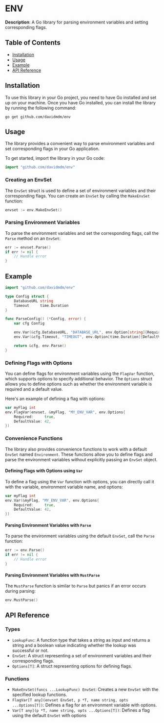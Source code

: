 # ENV

**Description**: A Go library for parsing environment variables and setting corresponding flags.

## Table of Contents

- [Installation](#installation)
- [Usage](#usage)
- [Example](#example)
- [API Reference](#api-reference)

## Installation

To use this library in your Go project, you need to have Go installed and set up on your machine. Once you have Go installed, you can install the library by running the following command:

```shell
go get github.com/davidmdm/env
```

## Usage

The library provides a convenient way to parse environment variables and set corresponding flags in your Go application.

To get started, import the library in your Go code:

```go
import "github.com/davidmdm/env"
```

### Creating an EnvSet

The `EnvSet` struct is used to define a set of environment variables and their corresponding flags. You can create an `EnvSet` by calling the `MakeEnvSet` function:

```go
envset := env.MakeEnvSet()
```

### Parsing Environment Variables

To parse the environment variables and set the corresponding flags, call the `Parse` method on an `EnvSet`:

```go
err := envset.Parse()
if err != nil {
    // Handle error
}
```

## Example

```go
import "github.com/davidmdm/env"

type Config struct {
    DatabaseURL string
    Timeout     time.Duration
}

func ParseConfig() (*Config, error) {
    var cfg Config

    env.Var(&cfg.DatabaseURL, "DATABASE_URL", env.Option[string]{Required: true})
    env.Var(&cfg.Timeout, "TIMEOUT", env.Option[time.Duration]{DefaultValue: 5 * time.Minute})

    return &cfg, env.Parse()
}
```

### Defining Flags with Options

You can define flags for environment variables using the `FlagVar` function, which supports options to specify additional behavior. The `Options` struct allows you to define options such as whether the environment variable is required and a default value.

Here's an example of defining a flag with options:

```go
var myFlag int
env.FlagVar(envset, &myFlag, "MY_ENV_VAR", env.Options{
    Required:     true,
    DefaultValue: 42,
})
```

### Convenience Functions

The library also provides convenience functions to work with a default `EnvSet` named `Environment`. These functions allow you to define flags and parse the environment variables without explicitly passing an `EnvSet` object.

#### Defining Flags with Options using `Var`

To define a flag using the `Var` function with options, you can directly call it with the variable, environment variable name, and options:

```go
var myFlag int
env.Var(&myFlag, "MY_ENV_VAR", env.Options{
    Required:     true,
    DefaultValue: 42,
})
```

#### Parsing Environment Variables with `Parse`

To parse the environment variables using the default `EnvSet`, call the `Parse` function:

```go
err := env.Parse()
if err != nil {
    // Handle error
}
```

#### Parsing Environment Variables with `MustParse`

The `MustParse` function is similar to `Parse` but panics if an error occurs during parsing:

```go
env.MustParse()
```

## API Reference

### Types

- `LookupFunc`: A function type that takes a string as input and returns a string and a boolean value indicating whether the lookup was successful or not.
- `EnvSet`: A struct representing a set of environment variables and their corresponding flags.
- `Options[T]`: A struct representing options for defining flags.

### Functions

- `MakeEnvSet(funcs ...LookupFunc) EnvSet`: Creates a new `EnvSet` with the specified lookup functions.
- `FlagVar[T any](envset EnvSet, p *T, name string, opts ...Options[T])`: Defines a flag for an environment variable with options.
- `Var[T any](p *T, name string, opts ...Options[T])`: Defines a flag using the default `EnvSet` with options
